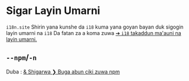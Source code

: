 # Sigar Layin Umarni

`i18n.site` Shirin yana kunshe da `i18` kuma yana goyan bayan duk sigogin layin umarni na `i18` Da fatan za a koma zuwa [➔ `i18` takaddun ma'auni na layin umarni.](/i18/cli)

## `--npm`/`-n`

Duba : [& Shigarwa ❯ Buga abun ciki zuwa npm](/i18n.site/use#npm)